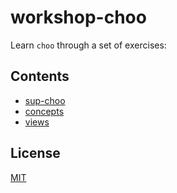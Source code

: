# workshop-choo
Learn `choo` through a set of exercises:

## Contents
- [sup-choo]()
- [concepts]()
- [views]()

## License
[MIT](https://tldrlegal.com/license/mit-license)
